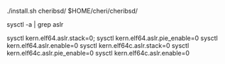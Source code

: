 ./install.sh cheribsd/ $HOME/cheri/cheribsd/

sysctl -a | grep aslr

sysctl kern.elf64.aslr.stack=0;
sysctl kern.elf64.aslr.pie_enable=0
sysctl kern.elf64.aslr.enable=0
sysctl kern.elf64c.aslr.stack=0
sysctl kern.elf64c.aslr.pie_enable=0
sysctl kern.elf64c.aslr.enable=0


